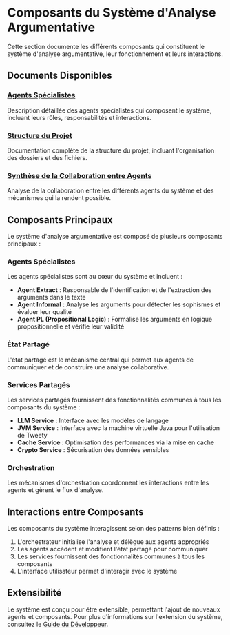 # Composants du Système d'Analyse Argumentative

Cette section documente les différents composants qui constituent le système d'analyse argumentative, leur fonctionnement et leurs interactions.

## Documents Disponibles

### [Agents Spécialistes](./agents_specialistes.md)
Description détaillée des agents spécialistes qui composent le système, incluant leurs rôles, responsabilités et interactions.

### [Structure du Projet](./structure_projet.md)
Documentation complète de la structure du projet, incluant l'organisation des dossiers et des fichiers.

### [Synthèse de la Collaboration entre Agents](./synthese_collaboration.md)
Analyse de la collaboration entre les différents agents du système et des mécanismes qui la rendent possible.

## Composants Principaux

Le système d'analyse argumentative est composé de plusieurs composants principaux :

### Agents Spécialistes

Les agents spécialistes sont au cœur du système et incluent :

- **Agent Extract** : Responsable de l'identification et de l'extraction des arguments dans le texte
- **Agent Informal** : Analyse les arguments pour détecter les sophismes et évaluer leur qualité
- **Agent PL (Propositional Logic)** : Formalise les arguments en logique propositionnelle et vérifie leur validité

### État Partagé

L'état partagé est le mécanisme central qui permet aux agents de communiquer et de construire une analyse collaborative.

### Services Partagés

Les services partagés fournissent des fonctionnalités communes à tous les composants du système :

- **LLM Service** : Interface avec les modèles de langage
- **JVM Service** : Interface avec la machine virtuelle Java pour l'utilisation de Tweety
- **Cache Service** : Optimisation des performances via la mise en cache
- **Crypto Service** : Sécurisation des données sensibles

### Orchestration

Les mécanismes d'orchestration coordonnent les interactions entre les agents et gèrent le flux d'analyse.

## Interactions entre Composants

Les composants du système interagissent selon des patterns bien définis :

1. L'orchestrateur initialise l'analyse et délègue aux agents appropriés
2. Les agents accèdent et modifient l'état partagé pour communiquer
3. Les services fournissent des fonctionnalités communes à tous les composants
4. L'interface utilisateur permet d'interagir avec le système

## Extensibilité

Le système est conçu pour être extensible, permettant l'ajout de nouveaux agents et composants. Pour plus d'informations sur l'extension du système, consultez le [Guide du Développeur](../guides/guide_developpeur.md).